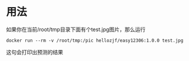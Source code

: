 # 用法

如果你在当前/root/tmp目录下面有个test.jpg图片，那么运行

```
docker run --rm -v /root/tmp:/pic hellozjf/easy12306:1.0.0 test.jpg
```

这句会打印出预测的结果